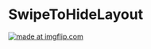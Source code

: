 # SwipeToHideLayout
<a href="https://imgflip.com/gif/2475bq"><img src="https://i.imgflip.com/2475bq.gif" title="made at imgflip.com"/></a>
